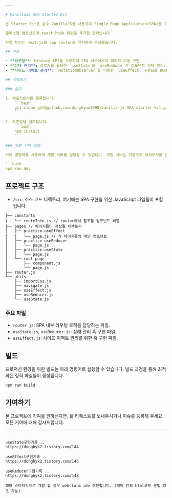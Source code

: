 ```yaml
---

# VanillaJS SPA Starter Kit

본 Starter Kit은 순수 VanillaJS를 사용하여 Single Page Application(SPA)을 구축하기 위한 기본 템플릿입니다. 이 프로젝트는 라우팅, 상태 관리 등을 포함하고 있습니다.

클래스형 컴포넌트에 react hook 패턴을 추가한 형태입니다.

파일 트리는 next.js의 app router와 유사하게 구성했습니다.

## 기능

- **라우팅**: History API를 사용하여 SPA 내부에서의 페이지 이동 구현.
- **상태 관리**: 클로저를 활용한 `useState`와 `useReducer`로 컴포넌트 상태 관리.
- **사이드 이펙트 관리**: `MutationObserver`를 이용한 `useEffect` 구현으로 DOM 변경 감지 및 처리.

## 시작하기

### 설치

1. 레포지토리를 클론합니다.
    ```bash
    git clone git@github.com:donghyun1998/vanilla-js-SPA-starter-kit.git
    ```

2. 의존성을 설치합니다.
    ```bash
    npm install
    ```

### 개발 서버 실행

아래 명령어를 사용하여 개발 서버를 실행할 수 있습니다. 개발 서버는 자동으로 브라우저를 열고 애플리케이션을 불러옵니다.

```bash
npm run dev
```

## 프로젝트 구조

- `/src`: 소스 코드 디렉토리. 여기에는 SPA 구현을 위한 JavaScript 파일들이 포함됩니다.

```
├── constants
│   └── routeInfo.js // router에서 참조할 컴포넌트 배열
├── pages // 페이지들이 저장될 디렉토리
│   ├── practice-useEffect
│   │   └── page.js // 각 페이지들의 메인 컴포넌트
│   ├── practice-useReducer
│   │   └── page.js
│   ├── practice-useState
│   │   └── page.js
│   └── root-page
│       ├── component.js
│       └── page.js
├── router.js
└── utils
    ├── importCss.js
    ├── navigate.js
    ├── useEffect.js
    ├── useReducer.js
    └── useState.js
 ``` 

### 주요 파일

- `router.js`: SPA 내부 라우팅 로직을 담당하는 파일.
- `useState.js`, `useReducer.js`: 상태 관리 훅 구현 파일.
- `useEffect.js`: 사이드 이펙트 관리를 위한 훅 구현 파일.

## 빌드

프로덕션 환경을 위한 빌드는 아래 명령어로 실행할 수 있습니다. 빌드 과정을 통해 최적화된 정적 파일들이 생성됩니다.

```bash
npm run build
```

## 기여하기

본 프로젝트에 기여를 원하신다면, 풀 리퀘스트를 보내주시거나 이슈를 등록해 주세요. 모든 기여에 대해 감사드립니다.

---
```

useState구현기록 ..
https://donghyk2.tistory.com/144

useEffect구현기록 ..
https://donghyk2.tistory.com/146

useReducer구현기록 ..
https://donghyk2.tistory.com/148

해당 스타터킷으로 개발 할 경우 webstorm ide 추천합니다. (백틱 안의 html코드 문법 강조 가능)
